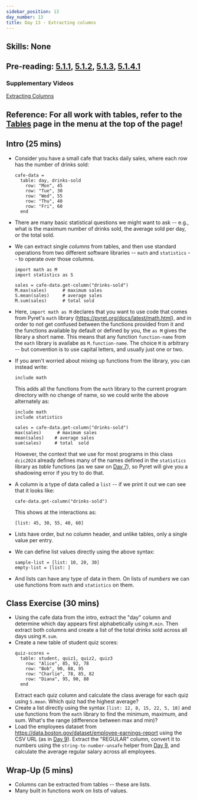 ```yaml
---
sidebar_position: 13
day_number: 13
title: Day 13 - Extracting columns
---
```


## Skills: None

## Pre-reading: [5.1.1](%7B%7BDCIC_DOMAIN%7D%7D/tables-to-lists.html#%28part._table-stat-qs%29), [5.1.2](%7B%7BDCIC_DOMAIN%7D%7D/tables-to-lists.html#%28part._.Extracting_a_.Column_from_a_.Table%29), [5.1.3](%7B%7BDCIC_DOMAIN%7D%7D/tables-to-lists.html#%28part._.Understanding_.Lists%29), [5.1.4.1](<%7B%7BDCIC_DOMAIN%7D%7D/tables-to-lists.html#(part._.Built-.In_.Operations_on_.Lists_of_.Numbers)>)

### Supplementary Videos
[Extracting Columns](https://northeastern.hosted.panopto.com/Panopto/Pages/Viewer.aspx?id=90a48665-79b8-4270-a437-b34b01541eaa)

## Reference: For all work with tables, refer to the [Tables](/tables) page in the menu at the top of the page!

## Intro (25 mins)

- Consider you have a small cafe that tracks daily sales, where each row has the
  number of drinks sold:

  ```pyret
  cafe-data =
    table: day, drinks-sold
      row: "Mon", 45
      row: "Tue", 30
      row: "Wed", 55
      row: "Thu", 40
      row: "Fri", 60
    end
  ```

- There are many basic statistical questions we might want to ask -- e.g., what
  is the maximum number of drinks sold, the average sold per day, or the total
  sold.

- We can extract single _columns_ from tables, and then use standard
  operations from two different software libraries -- `math` and `statistics`
  -- to operate over those columns.

  ```pyret
  import math as M
  import statistics as S

  sales = cafe-data.get-column("drinks-sold")
  M.max(sales)      # maximum sales
  S.mean(sales)     # average sales
  M.sum(sales)      # total sold
  ```

- Here, `import math as M` declares that you want to use code that comes from
  Pyret's `math` library (https://pyret.org/docs/latest/math.html), and in order
  to not get confused between the functions provided from it and the functions
  available by default or defined by you, the `as M` gives the library a short
  name. This means that any function `function-name` from the `math` library is
  availabe as `M.function-name`. The choice `M` is arbitrary -- but convention
  is to use capital letters, and usually just one or two.

- If you aren't worried about mixing up functions from the library, you can
  instead write:

  ```pyret
  include math
  ```

  This adds all the functions from the `math` library to the current program directory
  with no change of name, so we could write the above alternately as:

  ```pyret
  include math
  include statistics

  sales = cafe-data.get-column("drinks-sold")
  max(sales)      # maximum sales
  mean(sales)    # average sales
  sum(sales)     # total  sold
  ```

  However, the context that we use for most programs in this class `dcic2024` already defines many of the names defined in the `statistics` library as _table_ functions (as we saw on [Day 7](/days/7)), so Pyret will give you a shadowing error if you try to do that.

- A column is a type of data called a `list` -- if we print it out we can see
  that it looks like:

  ```pyret
  cafe-data.get-column("drinks-sold")
  ```

  This shows at the interactions as:

  ```pyret
  [list: 45, 30, 55, 40, 60]
  ```

- Lists have order, but no column header, and unlike tables, only a single value
  per entry.

- We can define list values directly using the above syntax:

  ```pyret
  sample-list = [list: 10, 20, 30]
  empty-list = [list: ]
  ```

- And lists can have any type of data in them. On lists of _numbers_ we can use
  functions from `math` and `statistics` on them.

## Class Exercise (30 mins)

- Using the cafe data from the intro, extract the "day" column and determine
  which day appears first alphabetically using `M.min`. Then extract both
  columns and create a list of the total drinks sold across all days using
  `M.sum`.
- Create a new table of student quiz scores:
  ```pyret
  quiz-scores =
    table: student, quiz1, quiz2, quiz3
      row: "Alice", 85, 92, 78
      row: "Bob", 90, 88, 95
      row: "Charlie", 78, 85, 82
      row: "Diana", 95, 90, 88
    end
  ```
  Extract each quiz column and calculate the class average for each quiz using
  `S.mean`. Which quiz had the highest average?
- Create a list directly using the syntax `[list: 12, 8, 15, 22, 5, 18]` and
  use functions from the `math` library to find the minimum, maximum, and sum.
  What's the range (difference between max and min)?
- Load the employees dataset from https://data.boston.gov/dataset/employee-earnings-report
  using the CSV URL (as in [Day 9](/days/9)). Extract the "REGULAR" column, convert it to
  numbers using the `string-to-number-unsafe` helper from [Day 9](/days/9), and calculate
  the average regular salary across all employees.

## Wrap-Up (5 mins)

- Columns can be extracted from tables -- these are lists.
- Many built in functions work on lists of values.
